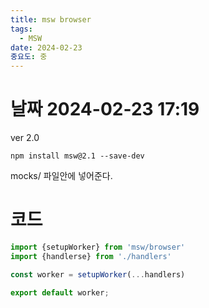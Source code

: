 ```yaml
---
title: msw browser
tags:
  - MSW
date: 2024-02-23
중요도: 중
---
```

# 날짜  2024-02-23 17:19
ver 2.0

`npm install msw@2.1 --save-dev`

mocks/ 파일안에 넣어준다.
# 코드
```ts
import {setupWorker} from 'msw/browser'
import {handlerse} from './handlers'

const worker = setupWorker(...handlers)

export default worker;

```